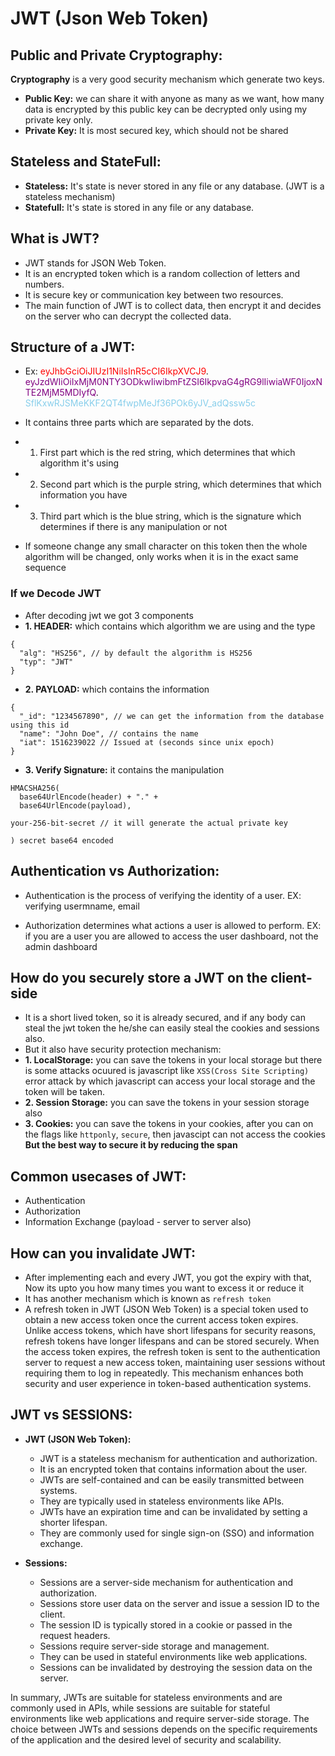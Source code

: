 # JWT (Json Web Token)

## Public and Private Cryptography:

__Cryptography__ is a very good security mechanism which generate two keys.
- __Public Key:__ we can share it with anyone as many as we want, how many data is encrypted by this public key can be decrypted only using my private key only. 
- __Private Key:__ It is most secured key, which should not be shared

## Stateless and StateFull:
- __Stateless:__ It's state is never stored in any file or any database. (JWT is a stateless mechanism)
- __Statefull:__ It's state is stored in any file or any database.

## What is JWT?
- JWT stands for JSON Web Token. 
- It is an encrypted token which is a random collection of letters and numbers. 
- It is secure key or communication key between two resources. 
- The main function of JWT is to collect data, then encrypt it and decides on the server who can decrypt the collected data.

## Structure of a JWT:
- Ex: <span style="color: red">eyJhbGciOiJIUzI1NiIsInR5cCI6IkpXVCJ9</span>.
<span style="color: purple">eyJzdWIiOiIxMjM0NTY3ODkwIiwibmFtZSI6IkpvaG4gRG9lIiwiaWF0IjoxNTE2MjM5MDIyfQ</span>.
<span style="color: skyblue">SflKxwRJSMeKKF2QT4fwpMeJf36POk6yJV_adQssw5c</span>

- It contains three parts which are separated by the dots.
- 1. First part which is the red string, which determines that which algorithm it's using
- 2. Second part which is the purple string, which determines that which information you have
- 3. Third part which is the blue string, which is the signature which determines if there is any manipulation or not 

- If someone change any small character on this token then the whole algorithm will be changed, only works when it is in the exact same sequence

### If we Decode JWT
- After decoding jwt we got 3 components
- __1. HEADER:__ which contains which algorithm we are using and the type
```
{
  "alg": "HS256", // by default the algorithm is HS256
  "typ": "JWT"
}
```
- __2. PAYLOAD:__ which contains the information
```
{
  "_id": "1234567890", // we can get the information from the database using this id
  "name": "John Doe", // contains the name
  "iat": 1516239022 // Issued at (seconds since unix epoch)
}
```
- __3. Verify Signature:__ it contains the manipulation
```
HMACSHA256(
  base64UrlEncode(header) + "." +
  base64UrlEncode(payload),
  
your-256-bit-secret // it will generate the actual private key 

) secret base64 encoded
```

## Authentication vs Authorization:

- Authentication is the process of verifying the identity of a user.
EX: verifying usermname, email

- Authorization determines what actions a user is allowed to perform.
EX: if you are a user you are allowed to access the user dashboard, not the admin dashboard

## How do you securely store a JWT on the client-side

- It is a short lived token, so it is already secured, and if any body can steal the jwt token the he/she can easily steal the cookies and sessions also.
- But it also have security protection mechanism:
- __1. LocalStorage:__ you can save the tokens in your local storage but there is some attacks ocuured is javascript like `XSS(Cross Site Scripting)` error attack by which javascript can access your local storage and the token will be taken.
- __2. Session Storage:__ you can save the tokens in your session storage also
- __3. Cookies:__ you can save the tokens in your cookies, after you can on the flags like `httponly`, `secure`, then javascipt can not access the cookies
__But the best way to secure it by reducing the span__

## Common usecases of JWT:
- Authentication
- Authorization
- Information Exchange (payload - server to server also)

## How can you invalidate JWT:
- After implementing each and every JWT, you got the expiry with that, Now its upto you how many times you want to excess it or reduce it
- It has another mechanism which is known as `refresh token`
- A refresh token in JWT (JSON Web Token) is a special token used to obtain a new access token once the current access token expires. Unlike access tokens, which have short lifespans for security reasons, refresh tokens have longer lifespans and can be stored securely. When the access token expires, the refresh token is sent to the authentication server to request a new access token, maintaining user sessions without requiring them to log in repeatedly. This mechanism enhances both security and user experience in token-based authentication systems.

## JWT vs SESSIONS:

- __JWT (JSON Web Token):__
    - JWT is a stateless mechanism for authentication and authorization.
    - It is an encrypted token that contains information about the user.
    - JWTs are self-contained and can be easily transmitted between systems.
    - They are typically used in stateless environments like APIs.
    - JWTs have an expiration time and can be invalidated by setting a shorter lifespan.
    - They are commonly used for single sign-on (SSO) and information exchange.

- __Sessions:__
    - Sessions are a server-side mechanism for authentication and authorization.
    - Sessions store user data on the server and issue a session ID to the client.
    - The session ID is typically stored in a cookie or passed in the request headers.
    - Sessions require server-side storage and management.
    - They can be used in stateful environments like web applications.
    - Sessions can be invalidated by destroying the session data on the server.

In summary, JWTs are suitable for stateless environments and are commonly used in APIs, while sessions are suitable for stateful environments like web applications and require server-side storage. The choice between JWTs and sessions depends on the specific requirements of the application and the desired level of security and scalability.

